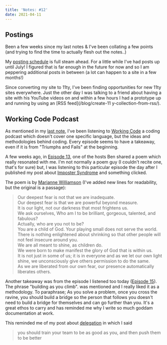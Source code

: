 ```yaml
---
title: 'Notes: #12'
date: 2021-04-11
---
```


## Postings

Been a few weeks since my last notes & I've been collating a few points (and trying to find the time to actually flesh out the notes..)

My [posting schedule](/blog/my-2021-writing-schedule/) is full steam ahead. For a little while I've had posts up until July! I figured that is far enough in the future for now and so I am peppering additional posts in between (a lot can happen to a site in a few months!)

Since converting my site to 11ty, I've been finding opportunities for new 11ty sites everywhere. Just the other day I was talking to a friend about having a site with his YouTube videos on and within a few hours I had a prototype up and running by using an [RSS feed](/blog/create-11 y-collection-from-rss/).

## Working Code Podcast

As mentioned in my [last note](/blog/notes-11/), I've been listening to [Working Code](https://workingcode.dev/) a coding podcast which doesn't cover one specific language, but the ideas and methodologies behind coding. Every episode seems to have a takeaway, even if it is from "Triumphs and Fails" at the beginning.

A few weeks ago, in [Episode 13](https://workingcode.dev/episodes/013-do-what-you-love-and-youll-never-work-a-day-in-your-life/), one of the hosts Ben shared a poem which really resonated with me. I'm not normally a poem guy (I couldn't recite one, that's for sure) but, I was listening to this particular episode the day after I published my post about [Imposter Syndrome](/blog/side-project-imposter-syndrome/) and something clicked.

The poem is by [Marianne Williamson](https://en.wikiquote.org/wiki/Marianne_Williamson) (I've added new lines for readability, but the original is a passage):

> Our deepest fear is not that we are inadequate.<br>
> Our deepest fear is that we are powerful beyond measure.<br>
> It is our light, not our darkness that most frightens us.<br>
> We ask ourselves, Who am I to be brilliant, gorgeous, talented, and fabulous?<br>
> Actually, who are you not to be?<br>
> You are a child of God. Your playing small does not serve the world.<br>
> There is nothing enlightened about shrinking so that other people will not feel insecure around you.<br>
> We are all meant to shine, as children do.<br>
>  We were born to make manifest the glory of God that is within us.<br>
> It is not just in some of us; it is in everyone and as we let our own light shine, we unconsciously give others permission to do the same.<br>
> As we are liberated from our own fear, our presence automatically liberates others.

Another takeaway was from the episode I listened too today ([Episode 15](https://workingcode.dev/episodes/015-potluck-1/)). The phrase "building as you climb". was mentioned and I really liked it as a methodology. To paraphrase; As you solve a problem, once you cross the ravine, you should build a bridge so the person that follows you doesn't need to build a bridge for themselves and can go further than you. It's a great ethos to carry and has reminded me why I write so much goddam documentation at work.

This reminded me of my post about [delegation](/blog/making-sure-youre-not-doing-everything-at-work/) in which I said

> you should train your team to be as good as you, and then push them to be better
